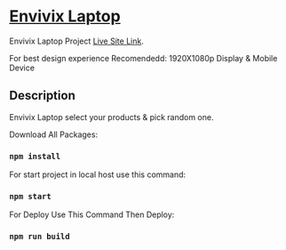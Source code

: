# [Envivix Laptop](https://envivix-laptop.netlify.app/)

Envivix Laptop Project [Live Site Link](https://envivix-laptop.netlify.app/).

For best design experience Recomendedd:
1920X1080p Display & Mobile Device

## Description
Envivix Laptop select your products & pick random one.

Download All Packages:
### `npm install`

For start project in local host use this command:
### `npm start`

For Deploy Use This Command Then Deploy:
### `npm run build`
